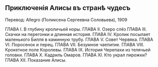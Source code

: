 ## Приключенія Алисы въ странѣ чудесъ

Перевод: Allegro (Поликсена Сергеевна Соловьева), 1909

ГЛАВА I. В глубину кроличьей норы.
ГЛАВА II. Озеро слёз
ГЛАВА III. Скачки на перегонки и длинная история.
ГЛАВА IV. Кролик посылает маленького Билля в каминную трубу.
ГЛАВА V. Совет Червяка.
ГЛАВА VI. Поросенок и перец.
ГЛАВА VII. Безумное чаепитие.
ГЛАВА VIII. Крокетное поле Королевы.
ГЛАВА IX. История Черепахи из телячьей головки.
ГЛАВА X. Кадриль Омаров.
ГЛАВА XI. Кто украл пирожки?
ГЛАВА ХII. Показание Алисы.